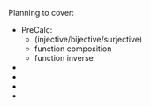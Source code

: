 Planning to cover:
  - PreCalc:
      - (injective/bijective/surjective)
      - function composition
      - function inverse
  -
  -
  -
  -
